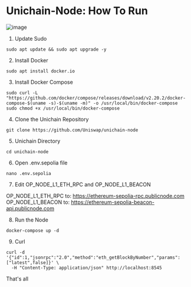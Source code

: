 # Unichain-Node: How To Run

![image](https://github.com/user-attachments/assets/7fd251b6-c4e8-4114-a8aa-63f8e406320f)


1) Update Sudo
```
sudo apt update && sudo apt upgrade -y
```

2) Install Docker
```
sudo apt install docker.io
```

3) Install Docker Compose
```
sudo curl -L "https://github.com/docker/compose/releases/download/v2.20.2/docker-compose-$(uname -s)-$(uname -m)" -o /usr/local/bin/docker-compose
sudo chmod +x /usr/local/bin/docker-compose
```

4) Clone the Unichain Repository
```
git clone https://github.com/Uniswap/unichain-node
```

5) Unichain Directory
```
cd unichain-node
```

6) Open .env.sepolia file
```
nano .env.sepolia
```

7) Edit OP_NODE_L1_ETH_RPC and OP_NODE_L1_BEACON

OP_NODE_L1_ETH_RPC to: https://ethereum-sepolia-rpc.publicnode.com
OP_NODE_L1_BEACON to: https://ethereum-sepolia-beacon-api.publicnode.com

8) Run the Node
```
docker-compose up -d
```

9) Curl
```
curl -d '{"id":1,"jsonrpc":"2.0","method":"eth_getBlockByNumber","params":["latest",false]}' \
  -H "Content-Type: application/json" http://localhost:8545
```

That's all
